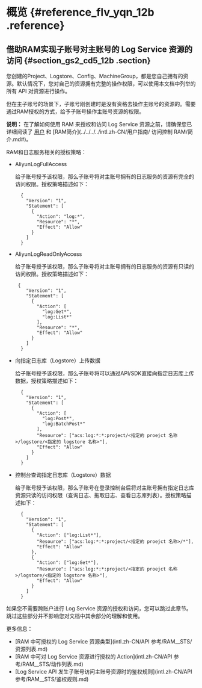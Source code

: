 # 概览 {#reference_flv_yqn_12b .reference}

## 借助RAM实现子账号对主账号的 Log Service 资源的访问 {#section_gs2_cd5_12b .section}

您创建的Project、Logstore、Config、MachineGroup，都是您自己拥有的资源。默认情况下，您对自己的资源拥有完整的操作权限，可以使用本文档中列举的所有 API 对资源进行操作。

但在主子账号的场景下，子账号刚创建时是没有资格去操作主账号的资源的。需要通过RAM授权的方式，给予子账号操作主账号资源的权限。

**说明：** 在了解如何使用 RAM 来授权和访问 Log Service 资源之前，请确保您已详细阅读了 [用户](../../../../intl.zh-CN/用户指南/（隐藏）旧版用户指南/身份管理/用户.md) 和 [RAM简介](../../../../intl.zh-CN/用户指南/         访问控制 RAM/简介.md#)。

RAM和日志服务相关的授权策略：

-   AliyunLogFullAccess

    给子账号授予该权限，那么子账号将对主账号拥有的日志服务的资源有完全的访问权限。授权策略描述如下：

    ``` {#codeblock_iw6_02a_a8t}
      {
        "Version": "1",
        "Statement": [
          {
            "Action": "log:*",
            "Resource": "*",
            "Effect": "Allow"
          }
        ]
      }
    ```

-   AliyunLogReadOnlyAccess

    给子账号授予该权限，那么子账号将对主账号拥有的日志服务的资源有只读的访问权限。授权策略描述如下：

    ``` {#codeblock_f0g_9oy_tvf}
     {
        "Version": "1",
        "Statement": [
          {
            "Action": [
              "log:Get*",
              "log:List*"
            ],
            "Resource": "*",
            "Effect": "Allow"
          }
        ]
      }
    ```

-   向指定日志库（Logstore）上传数据

    给子账号授予该权限，那么子账号将可以通过API/SDK直接向指定日志库上传数据，授权策略描述如下：

    ``` {#codeblock_9l5_7s5_85l}
      {
        "Version": "1",
        "Statement": [
          {
            "Action": [
              "log:Post*",
              "log:BatchPost*"
            ],
            "Resource": ["acs:log:*:*:project/<指定的 proejct 名称>/logstore/<指定的 logstore 名称>"],
            "Effect": "Allow"
          }
        ]
      }
    ```

-   控制台查询指定日志库（Logstore）数据

    给子账号授予该权限，那么子账号在登录控制台后将对主账号拥有指定日志库资源只读的访问权限（查询日志、拖取日志、查看日志库列表）。授权策略描述如下：

    ``` {#codeblock_gmq_xxk_wq4}
      {
        "Version": "1",
        "Statement": [
          {
            "Action": ["log:List*"],
            "Resource": ["acs:log:*:*:project/<指定的 proejct 名称>/*"],
            "Effect": "Allow"
          },
          {
            "Action": ["log:Get*"],
            "Resource": ["acs:log:*:*:project/<指定的 proejct 名称>/logstore/<指定的 logstore 名称>"],
            "Effect": "Allow"
          }
        ]
      }
    ```


如果您不需要跨账户进行 Log Service 资源的授权和访问，您可以跳过此章节。跳过这些部分并不影响您对文档中其余部分的理解和使用。

更多信息：

-   [RAM 中可授权的 Log Service 资源类型](intl.zh-CN/API 参考/RAM__STS/资源列表.md)
-   [RAM 中可对 Log Service 资源进行授权的 Action](intl.zh-CN/API 参考/RAM__STS/动作列表.md)
-   [Log Service API 发生子账号访问主账号资源时的鉴权规则](intl.zh-CN/API 参考/RAM__STS/鉴权规则.md)

